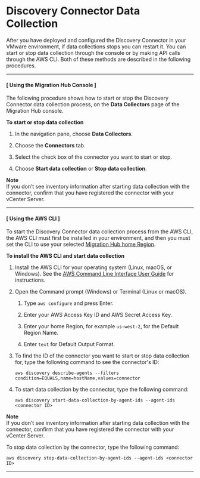 # Discovery Connector Data Collection<a name="start-connector-data-collection"></a>

After you have deployed and configured the Discovery Connector in your VMware environment, if data collections stops you can restart it\. You can start or stop data collection through the console or by making API calls through the AWS CLI\. Both of these methods are described in the following procedures\.

------
#### [ Using the Migration Hub Console ]

The following procedure shows how to start or stop the Discovery Connector data collection process, on the **Data Collectors** page of the Migration Hub console\.

**To start or stop data collection**

1. In the navigation pane, choose **Data Collectors**\.

1. Choose the **Connectors** tab\.

1. Select the check box of the connector you want to start or stop\.

1. Choose **Start data collection** or **Stop data collection**\.

**Note**  
If you don’t see inventory information after starting data collection with the connector, confirm that you have registered the connector with your vCenter Server\.

------
#### [ Using the AWS CLI ]

To start the Discovery Connector data collection process from the AWS CLI, the AWS CLI must first be installed in your environment, and then you must set the CLI to use your selected [Migration Hub home Region](https://docs.aws.amazon.com/migrationhub/latest/ug/home-region.html)\.

**To install the AWS CLI and start data collection**

1. Install the AWS CLI for your operating system \(Linux, macOS, or Windows\)\. See the [AWS Command Line Interface User Guide](https://docs.aws.amazon.com/cli/latest/userguide/) for instructions\.

1. Open the Command prompt \(Windows\) or Terminal \(Linux or macOS\)\.

   1. Type `aws configure` and press Enter\.

   1. Enter your AWS Access Key ID and AWS Secret Access Key\.

   1. Enter your home Region, for example `us-west-2`, for the Default Region Name\.

   1. Enter `text` for Default Output Format\.

1. To find the ID of the connector you want to start or stop data collection for, type the following command to see the connector's ID:

   ```
   aws discovery describe-agents --filters condition=EQUALS,name=hostName,values=connector
   ```

1. To start data collection by the connector, type the following command:

   ```
   aws discovery start-data-collection-by-agent-ids --agent-ids <connector ID>
   ```
**Note**  
If you don’t see inventory information after starting data collection with the connector, confirm that you have registered the connector with your vCenter Server\.

   To stop data collection by the connector, type the following command:

   ```
   aws discovery stop-data-collection-by-agent-ids --agent-ids <connector ID>
   ```

------